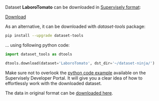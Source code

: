 Dataset **LaboroTomato** can be downloaded in [Supervisely format](https://developer.supervisely.com/api-references/supervisely-annotation-json-format):

 [Download](https://assets.supervisely.com/remote/eyJsaW5rIjogImZzOi8vYXNzZXRzLzEzNTFfTGFib3JvVG9tYXRvL2xhYm9yb3RvbWF0by1EYXRhc2V0TmluamEudGFyIiwgInNpZyI6ICJFYzN6TGZjdFhySG9JTVpyU3ZjOG5NZ0pCV3JoMVBuaE5xT0dxYy92MU5nPSJ9)

As an alternative, it can be downloaded with *dataset-tools* package:
``` bash
pip install --upgrade dataset-tools
```

... using following python code:
``` python
import dataset_tools as dtools

dtools.download(dataset='LaboroTomato', dst_dir='~/dataset-ninja/')
```
Make sure not to overlook the [python code example](https://developer.supervisely.com/getting-started/python-sdk-tutorials/iterate-over-a-local-project) available on the Supervisely Developer Portal. It will give you a clear idea of how to effortlessly work with the downloaded dataset.

The data in original format can be [downloaded here](http://assets.laboro.ai/laborotomato/laboro_tomato.zip).